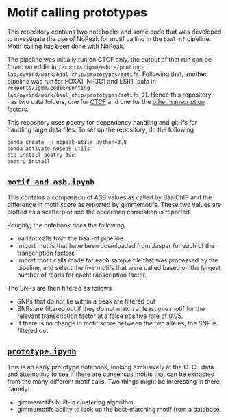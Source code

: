 # Motif calling prototypes

This repository contains two notebooks and some code that was developed to investigate the use of NoPeak for motif calling in the `baal-nf` pipeline.
Motif calling has been done with [NoPeak](https://github.com/menzel/nopeak).

The pipeline was initially run on CTCF only, the output of that run can be found on eddie in `/exports/igmm/eddie/ponting-lab/oyvind/work/baal_chip/prototypes/motifs`.
Following that, another pipeline was run for FOXA1, NR3C1 and ESR1 (data in `/exports/igmm/eddie/ponting-lab/oyvind/work/baal_chip/prototypes/motifs_2`). 
Hence this repository has two data folders, one for [CTCF](ctcf) and one for the [other transcription factors](other_tfs.dvc).

This repository uses poetry for dependency handling and git-lfs for handling large data files. 
To set up the repository, do the following

```bash
conda create -n nopeak-utils python=3.8
conda activate nopeak-utils
pip install poetry dvc
poetry install
```

## [`motif_and_asb.ipynb`](/motif_and_asb.ipynb)

This contains a comparison of ASB values as called by BaalChIP and the difference in motif score as reported by gimmemotifs.
These two values are plotted as a scatterplot and the spearman correlation is reported.

Roughly, the notebook does the following

- Variant calls from the baal-nf pipeline
- Import motifs that have been downloaded from Jaspar for each of the transcription factors
- Import motif calls made for each sample file that was processed by the pipeline, and select the five motifs that were called based on the largest number of reads for eacht ranscription factor.

The SNPs are then filtered as follows

- SNPs that do not lie within a peak are filtered out
- SNPs are filtered out if they do not match at least one motif for the relevant transcription factor at a false positive rate of 0.05.
- If there is no change in motif score between the two alleles, the SNP is filtered out

## [`prototype.ipynb`](/prototype.ipynb)

This is an early prototype notebook, looking exclusively at the CTCF data and attempting to see if there are consensus motifs that can be extracted from the many different motif calls.
Two things might be interesting in there, namely:

- gimmemotifs built-in clustering algorithm
- gimmemotifs ability to look up the best-matching motif from a database.